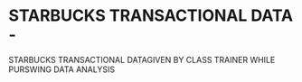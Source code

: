 # STARBUCKS TRANSACTIONAL DATA -
 STARBUCKS TRANSACTIONAL DATAGIVEN BY CLASS TRAINER WHILE PURSWING DATA ANALYSIS 
